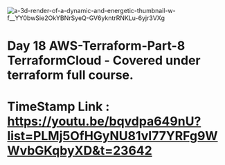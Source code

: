 
![a-3d-render-of-a-dynamic-and-energetic-thumbnail-w-f__YY0bwSie2OkYBNrSyeQ-GV6ykntrRNKLu-6yjr3VXg](https://github.com/user-attachments/assets/022eb8c9-67e4-4f71-b01c-2591e65ea62d)

# Day 18 AWS-Terraform-Part-8 TerraformCloud - Covered under terraform full course. 
# TimeStamp Link : https://youtu.be/bqvdpa649nU?list=PLMj5OfHGyNU81vI77YRFg9WWvbGKqbyXD&t=23642
